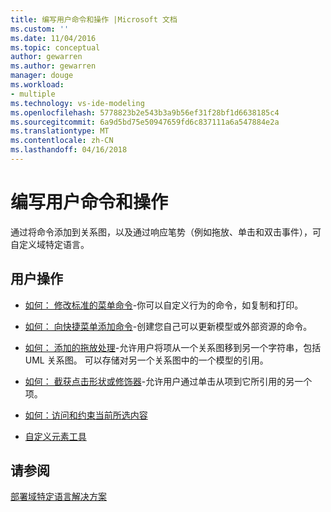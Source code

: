 ```yaml
---
title: 编写用户命令和操作 |Microsoft 文档
ms.custom: ''
ms.date: 11/04/2016
ms.topic: conceptual
author: gewarren
ms.author: gewarren
manager: douge
ms.workload:
- multiple
ms.technology: vs-ide-modeling
ms.openlocfilehash: 5778823b2e543b3a9b56ef31f28bf1d6638185c4
ms.sourcegitcommit: 6a9d5bd75e50947659fd6c837111a6a547884e2a
ms.translationtype: MT
ms.contentlocale: zh-CN
ms.lasthandoff: 04/16/2018
---
```

# <a name="writing-user-commands-and-actions"></a>编写用户命令和操作
通过将命令添加到关系图，以及通过响应笔势（例如拖放、单击和双击事件），可自定义域特定语言。  
  
## <a name="user-actions"></a>用户操作  
  
-   [如何： 修改标准的菜单命令](../modeling/how-to-modify-a-standard-menu-command-in-a-domain-specific-language.md)-你可以自定义行为的命令，如复制和打印。  
  
-   [如何： 向快捷菜单添加命令](../modeling/how-to-add-a-command-to-the-shortcut-menu.md)-创建您自己可以更新模型或外部资源的命令。  
  
-   [如何： 添加的拖放处理](../modeling/how-to-add-a-drag-and-drop-handler.md)-允许用户将项从一个关系图移到另一个字符串，包括 UML 关系图。 可以存储对另一个关系图中的一个模型的引用。  
  
-   [如何： 截获点击形状或修饰器](../modeling/how-to-intercept-a-click-on-a-shape-or-decorator.md)-允许用户通过单击从项到它所引用的另一个项。  
  
-   [如何：访问和约束当前所选内容](../modeling/how-to-access-and-constrain-the-current-selection.md)  
  
-   [自定义元素工具](../modeling/customizing-element-tools.md)  
  
## <a name="see-also"></a>请参阅  
 [部署域特定语言解决方案](../modeling/deploying-domain-specific-language-solutions.md)
